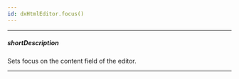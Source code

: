 ```yaml
---
id: dxHtmlEditor.focus()
---
```

---
##### shortDescription
Sets focus on the content field of the editor.

---
<!-- %fullDescription% -->

<!-- import * from 'api-reference\10 UI Components\dxTextEditor\3 Methods\focus().md' -->